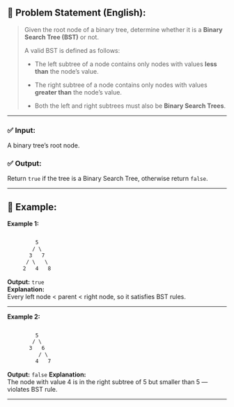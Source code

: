 ## 🧩 **Problem Statement (English):**

> Given the root node of a binary tree, determine whether it is a **Binary Search Tree (BST)** or not.
> 
> A valid BST is defined as follows:
> 
> - The left subtree of a node contains only nodes with values **less than** the node’s value.
>     
> - The right subtree of a node contains only nodes with values **greater than** the node’s value.
>     
> - Both the left and right subtrees must also be **Binary Search Trees**.
>     

---

### ✅ **Input:**

A binary tree’s root node.

### ✅ **Output:**

Return `true` if the tree is a Binary Search Tree, otherwise return `false`.

---

## 🌳 **Example:**

**Example 1:**
```css

	     5
	    / \
	   3   7
	  / \   \
	 2   4   8

```
**Output:** `true`  
**Explanation:**  
Every left node < parent < right node, so it satisfies BST rules.

---

**Example 2:**

```css

	     5
	    / \
	   3   6
	      / \
	     4   7

```
**Output:** `false`
**Explanation:**   
The node with value 4 is in the right subtree of 5 but smaller than 5 — violates BST rule.

---
